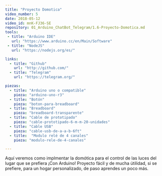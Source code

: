 ```yaml
---
title: "Proyecto Domotica"
video_number: 5
date: 2018-05-12
video_id: mnK-FJ36-SE
repository: 01_Arduino_ChatBot_Telegram/1.6-Proyecto-Domotica.md
tools:
 - title: "Arduino IDE"
   url: "https://www.arduino.cc/en/Main/Software"
 - title: "NodeJS"
   url: "https://nodejs.org/es/"

links:
  - title: "Github"
    url: "http://github.com/"
  - title: "Telegram"
    url: "https://telegram.org/"

piezas:
  - title: "Arduino uno o compatible"
    pieza: "arduino-uno-r3"
  - title: "Botón"
    pieza: "boton-para-breadboard"
  - title: "Breadboard"
    pieza: "breadboard-transparente"
  - title: "Cable de prototipado"
    pieza: "cable-prototipado-6-m-m-20-unidades"
  - title: "Cable USB"
    pieza: "cable-usb-de-a-a-b-6ft"
  - title:  "Modulo relé de 4 canales"
    pieza: "modulo-rele-de-4-canales"

---
```

Aquí veremos como implmentar la domótica para el control de las luces del lugar que se prefiera ¡Con Arduino!
Proyecto fácil y de mucha útilidad, si se prefiere, para un hogar personalizado, de paso aprendes un poco más.
